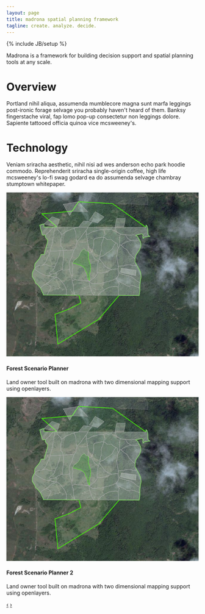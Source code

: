 ```yaml
---
layout: page
title: madrona spatial planning framework
tagline: create. analyze. decide.
---
```

{% include JB/setup %}
<div class="row">
  <div class="span6 left-side-text">
    <p class="madrona-quote">
      Madrona is a framework for building decision support and spatial planning tools at any scale.
    </p>
    <h1>Overview</h1>
    <p>
      Portland nihil aliqua, assumenda mumblecore magna sunt marfa leggings post-ironic forage selvage you probably haven't heard of them. Banksy fingerstache viral, fap lomo pop-up consectetur non leggings dolore. Sapiente tattooed officia quinoa vice mcsweeney's. 
    </p>
    <h1>Technology</h1>
    <p>
      Veniam sriracha aesthetic, nihil nisi ad wes anderson echo park hoodie commodo. Reprehenderit sriracha single-origin coffee, high life mcsweeney's lo-fi swag godard ea do assumenda selvage chambray stumptown <a>whitepaper</a>. 
    </p>
  </div>
  <div class="span6">
    <div class="well">
      <div id="myCarousel" class="carousel slide">
     <!-- Carousel items -->
      <div class="carousel-inner">
        <div class="active item">
          <img alt="" src="/assets/img/fsp.png">
          <div class="carousel-caption">
            <h4>Forest Scenario Planner</h4>
            <p>Land owner tool built on madrona with two dimensional mapping support using openlayers.</p>
          </div>
        </div>
        <div class="item">
          <img alt="" src="/assets/img/fsp.png">
          <div class="carousel-caption">
            <h4>Forest Scenario Planner 2</h4>
            <p>Land owner tool built on madrona with two dimensional mapping support using openlayers.</p>
          </div>
        </div>
      </div>
      <!-- Carousel nav -->
      <a class="carousel-control left" href="#myCarousel" data-slide="prev">&lsaquo;</a>
      <a class="carousel-control right" href="#myCarousel" data-slide="next">&rsaquo;</a>
     </div>
   </div>
  </div>
</div>
<script src="assets/bootstrap/js/jquery.js"></script>
<script src="/assets/bootstrap/js/bootstrap-carousel.js"></script>
<script>
  $('.carousel').carousel({
                  interval: 2000
                });
</script>